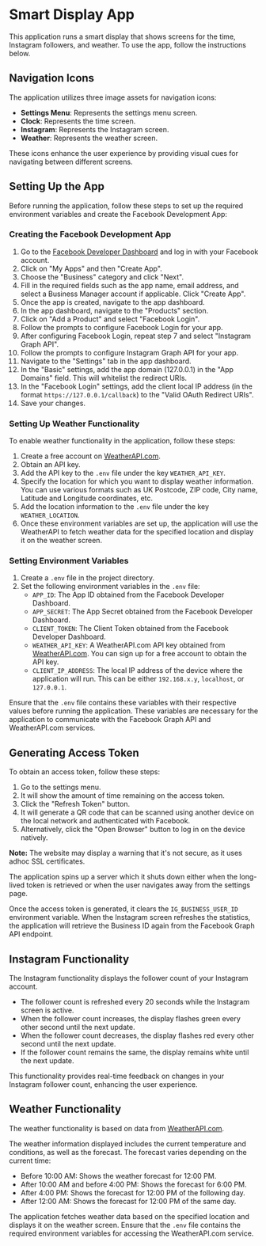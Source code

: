 # Smart Display App

This application runs a smart display that shows screens for the time, Instagram followers, and weather. To use the app, follow the instructions below.

## Navigation Icons

The application utilizes three image assets for navigation icons:

- **Settings Menu**: Represents the settings menu screen.
- **Clock**: Represents the time screen.
- **Instagram**: Represents the Instagram screen.
- **Weather**: Represents the weather screen.

These icons enhance the user experience by providing visual cues for navigating between different screens.

## Setting Up the App

Before running the application, follow these steps to set up the required environment variables and create the Facebook Development App:

### Creating the Facebook Development App

1. Go to the [Facebook Developer Dashboard](https://developers.facebook.com/) and log in with your Facebook account.
2. Click on "My Apps" and then "Create App".
3. Choose the "Business" category and click "Next".
4. Fill in the required fields such as the app name, email address, and select a Business Manager account if applicable. Click "Create App".
5. Once the app is created, navigate to the app dashboard.
6. In the app dashboard, navigate to the "Products" section.
7. Click on "Add a Product" and select "Facebook Login".
8. Follow the prompts to configure Facebook Login for your app.
9. After configuring Facebook Login, repeat step 7 and select "Instagram Graph API".
10. Follow the prompts to configure Instagram Graph API for your app.
11. Navigate to the "Settings" tab in the app dashboard.
12. In the "Basic" settings, add the app domain (127.0.0.1) in the "App Domains" field. This will whitelist the redirect URIs.
13. In the "Facebook Login" settings, add the client local IP address (in the format `https://127.0.0.1/callback`) to the "Valid OAuth Redirect URIs".
14. Save your changes.

### Setting Up Weather Functionality

To enable weather functionality in the application, follow these steps:

1. Create a free account on [WeatherAPI.com](https://www.weatherapi.com/).
2. Obtain an API key.
3. Add the API key to the `.env` file under the key `WEATHER_API_KEY`.
4. Specify the location for which you want to display weather information. You can use various formats such as UK Postcode, ZIP code, City name, Latitude and Longitude coordinates, etc.
5. Add the location information to the `.env` file under the key `WEATHER_LOCATION`.
6. Once these environment variables are set up, the application will use the WeatherAPI to fetch weather data for the specified location and display it on the weather screen.

### Setting Environment Variables

1. Create a `.env` file in the project directory.
2. Set the following environment variables in the `.env` file:
   - `APP_ID`: The App ID obtained from the Facebook Developer Dashboard.
   - `APP_SECRET`: The App Secret obtained from the Facebook Developer Dashboard.
   - `CLIENT_TOKEN`: The Client Token obtained from the Facebook Developer Dashboard.
   - `WEATHER_API_KEY`: A WeatherAPI.com API key obtained from [WeatherAPI.com](https://www.weatherapi.com/). You can sign up for a free account to obtain the API key.
   - `CLIENT_IP_ADDRESS`: The local IP address of the device where the application will run. This can be either `192.168.x.y`, `localhost`, or `127.0.0.1`.

Ensure that the `.env` file contains these variables with their respective values before running the application. These variables are necessary for the application to communicate with the Facebook Graph API and WeatherAPI.com services.

## Generating Access Token

To obtain an access token, follow these steps:

1. Go to the settings menu.
2. It will show the amount of time remaining on the access token.
3. Click the "Refresh Token" button.
4. It will generate a QR code that can be scanned using another device on the local network and authenticated with Facebook.
5. Alternatively, click the "Open Browser" button to log in on the device natively.

**Note:** The website may display a warning that it's not secure, as it uses adhoc SSL certificates.

The application spins up a server which it shuts down either when the long-lived token is retrieved or when the user navigates away from the settings page.

Once the access token is generated, it clears the `IG_BUSINESS_USER_ID` environment variable. When the Instagram screen refreshes the statistics, the application will retrieve the Business ID again from the Facebook Graph API endpoint.

## Instagram Functionality

The Instagram functionality displays the follower count of your Instagram account.

- The follower count is refreshed every 20 seconds while the Instagram screen is active.
- When the follower count increases, the display flashes green every other second until the next update.
- When the follower count decreases, the display flashes red every other second until the next update.
- If the follower count remains the same, the display remains white until the next update.

This functionality provides real-time feedback on changes in your Instagram follower count, enhancing the user experience.

## Weather Functionality

The weather functionality is based on data from [WeatherAPI.com](https://www.weatherapi.com/).

The weather information displayed includes the current temperature and conditions, as well as the forecast. The forecast varies depending on the current time:

- Before 10:00 AM: Shows the weather forecast for 12:00 PM.
- After 10:00 AM and before 4:00 PM: Shows the forecast for 6:00 PM.
- After 4:00 PM: Shows the forecast for 12:00 PM of the following day.
- After 12:00 AM: Shows the forecast for 12:00 PM of the same day.

The application fetches weather data based on the specified location and displays it on the weather screen. Ensure that the `.env` file contains the required environment variables for accessing the WeatherAPI.com service.